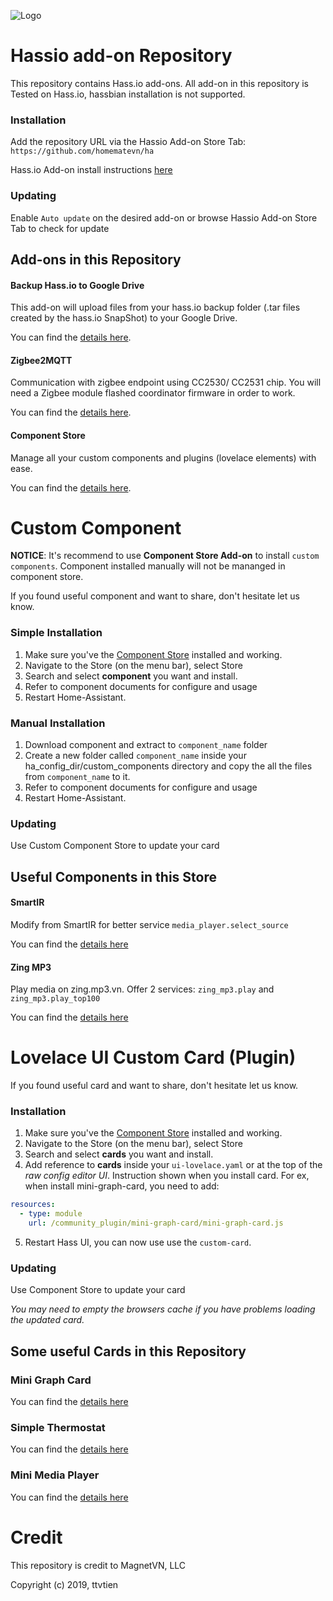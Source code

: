 
![Logo][logo]

# Hassio add-on Repository
This repository contains Hass.io add-ons. All add-on in this repository is Tested on Hass.io, hassbian installation is not supported.

### Installation
Add the repository URL via the Hassio Add-on Store Tab: `https://github.com/homematevn/ha`

Hass.io Add-on install instructions [here](https://www.home-assistant.io/hassio/installing_third_party_addons/)

### Updating
Enable `Auto update` on the desired add-on or browse Hassio Add-on Store Tab to check for update

## Add-ons in this Repository

#### Backup Hass.io to Google Drive
This add-on will upload files from your hass.io backup folder (.tar files created by the hass.io SnapShot) to your Google Drive.

You can find the [details here](https://github.com/ttvt/hassio/tree/master/googlebackup).

#### Zigbee2MQTT
Communication with zigbee endpoint using CC2530/ CC2531 chip.
You will need a Zigbee module flashed coordinator firmware in order to work.

You can find the [details here](https://github.com/ttvt/hassio/tree/master/zigbee2mqtt).

#### Component Store
Manage all your custom components and plugins (lovelace elements) with ease.

You can find the [details here](https://github.com/ttvt/hassio/tree/master/componentstore).

# Custom Component
**NOTICE**: It's recommend to use **Component Store Add-on** to install `custom components`. Component installed manually will not be mananged in component store.

If you found useful component and want to share, don't hesitate let us know.

### Simple Installation
1. Make sure you've the [Component Store](https://github.com/ttvt/hassio/tree/master/componentstore) installed and working.
2. Navigate to the Store (on the menu bar), select Store 
3. Search and select **component** you want and install.
4. Refer to component documents for configure and usage
5. Restart Home-Assistant.

### Manual Installation
1. Download component and extract to `component_name` folder
2. Create a new folder called `component_name` inside your ha_config_dir/custom_components directory and copy the all the files from `component_name` to it.
3. Refer to component documents for configure and usage
4. Restart Home-Assistant.

### Updating
Use Custom Component Store to update your card

## Useful Components in this Store

#### SmartIR
Modify from SmartIR for better service `media_player.select_source` 

You can find the [details here](https://github.com/MagnetVN/smartIR)

#### Zing MP3
Play media on zing.mp3.vn. Offer 2 services: `zing_mp3.play` and `zing_mp3.play_top100`

You can find the [details here](https://github.com/MagnetVN/zing_mp3)



# Lovelace UI Custom Card (Plugin)
If you found useful card and want to share, don't hesitate let us know.

### Installation
1. Make sure you've the [Component Store](https://github.com/ttvt/hassio/tree/master/componentstore) installed and working.
2. Navigate to the Store (on the menu bar), select Store 
3. Search and select **cards** you want and install.
4. Add reference to **cards** inside your `ui-lovelace.yaml` or at the top of the *raw config editor UI*. Instruction 
shown when you install card. For ex, when install mini-graph-card, you need to add:

  ```yaml
  resources:
    - type: module
      url: /community_plugin/mini-graph-card/mini-graph-card.js
  ```
  
5. Restart Hass UI, you can now use use the `custom-card`.

### Updating
Use Component Store to update your card

*You may need to empty the browsers cache if you have problems loading the updated card.*

## Some useful Cards in this Repository

### Mini Graph Card
You can find the [details here](https://github.com/kalkih/mini-graph-card)
### Simple Thermostat
You can find the [details here](https://github.com/nervetattoo/simple-thermostat)
### Mini Media Player
You can find the [details here](https://github.com/kalkih/mini-media-player)

# Credit

This repository is credit to MagnetVN, LLC

Copyright (c) 2019, ttvtien

[logo]: https://github.com/ttvt/hassio/raw/master/componentstore/logo.png